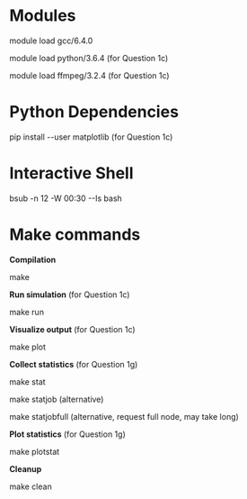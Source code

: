 # Modules
module load gcc/6.4.0

module load python/3.6.4 (for Question 1c)

module load ffmpeg/3.2.4 (for Question 1c)


# Python Dependencies
pip install --user matplotlib (for Question 1c)

# Interactive Shell 
bsub -n 12 -W 00:30 --Is bash

# Make commands

**Compilation**

make

**Run simulation** (for Question 1c) 

make run

**Visualize output** (for Question 1c)

make plot

**Collect statistics** (for Question 1g)

make stat

make statjob (alternative)

make statjobfull (alternative, request full node, may take long)

**Plot statistics** (for Question 1g)

make plotstat

**Cleanup**

make clean
